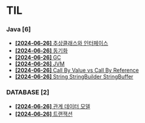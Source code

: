 # TIL
 
### Java [6]
- [**[2024-06-26]**  추상클래스와 인터페이스](https://github.com/A-lass/TIL/blob/main/Java/추상클래스와_인터페이스.md)
- [**[2024-06-26]**  동기화](https://github.com/A-lass/TIL/blob/main/Java/동기화.md)
- [**[2024-06-26]**  GC](https://github.com/A-lass/TIL/blob/main/Java/GC.md)
- [**[2024-06-26]**  JVM](https://github.com/A-lass/TIL/blob/main/Java/JVM.md)
- [**[2024-06-26]**  Call By Value vs Call By Reference](https://github.com/A-lass/TIL/blob/main/Java/Call_By_Value_vs_Call_By_Reference.md)
- [**[2024-06-26]**  String StringBuilder StringBuffer](https://github.com/A-lass/TIL/blob/main/Java/String_StringBuilder_StringBuffer.md)
### DATABASE [2]
- [**[2024-06-26]**  관계 데이터 모델](https://github.com/A-lass/TIL/blob/main/DATABASE/관계_데이터_모델.md)
- [**[2024-06-26]**  트랜잭션](https://github.com/A-lass/TIL/blob/main/DATABASE/트랜잭션.md)
